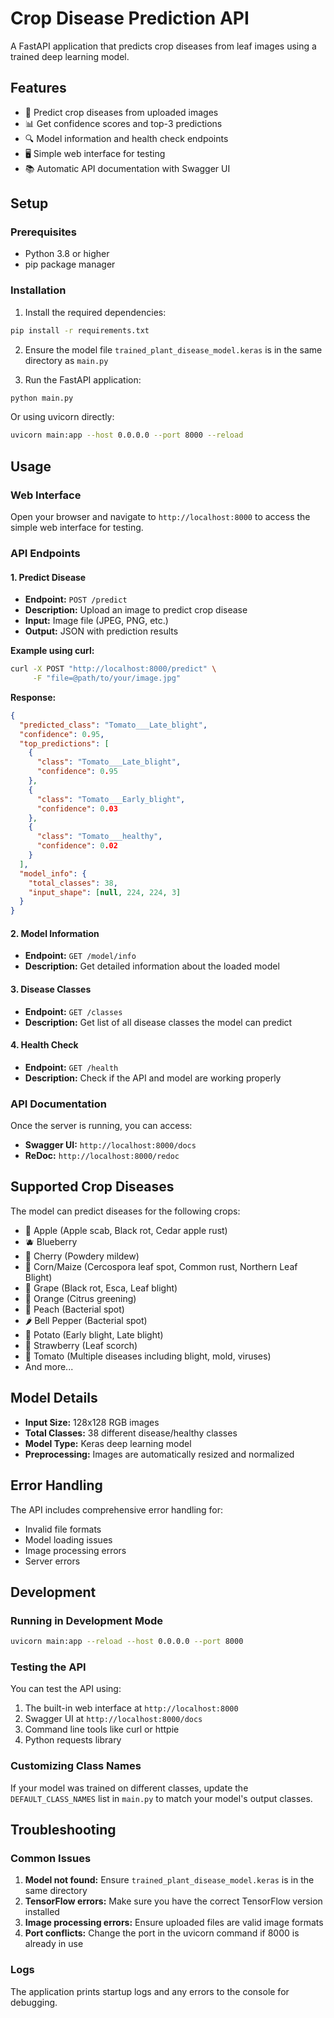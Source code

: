 # Crop Disease Prediction API

A FastAPI application that predicts crop diseases from leaf images using a trained deep learning model.

## Features

- 🌱 Predict crop diseases from uploaded images
- 📊 Get confidence scores and top-3 predictions
- 🔍 Model information and health check endpoints
- 🖥️ Simple web interface for testing
- 📚 Automatic API documentation with Swagger UI

## Setup

### Prerequisites
- Python 3.8 or higher
- pip package manager

### Installation

1. Install the required dependencies:
```bash
pip install -r requirements.txt
```

2. Ensure the model file `trained_plant_disease_model.keras` is in the same directory as `main.py`

3. Run the FastAPI application:
```bash
python main.py
```

Or using uvicorn directly:
```bash
uvicorn main:app --host 0.0.0.0 --port 8000 --reload
```

## Usage

### Web Interface
Open your browser and navigate to `http://localhost:8000` to access the simple web interface for testing.

### API Endpoints

#### 1. Predict Disease
- **Endpoint:** `POST /predict`
- **Description:** Upload an image to predict crop disease
- **Input:** Image file (JPEG, PNG, etc.)
- **Output:** JSON with prediction results

**Example using curl:**
```bash
curl -X POST "http://localhost:8000/predict" \
     -F "file=@path/to/your/image.jpg"
```

**Response:**
```json
{
  "predicted_class": "Tomato___Late_blight",
  "confidence": 0.95,
  "top_predictions": [
    {
      "class": "Tomato___Late_blight",
      "confidence": 0.95
    },
    {
      "class": "Tomato___Early_blight",
      "confidence": 0.03
    },
    {
      "class": "Tomato___healthy",
      "confidence": 0.02
    }
  ],
  "model_info": {
    "total_classes": 38,
    "input_shape": [null, 224, 224, 3]
  }
}
```

#### 2. Model Information
- **Endpoint:** `GET /model/info`
- **Description:** Get detailed information about the loaded model

#### 3. Disease Classes
- **Endpoint:** `GET /classes`
- **Description:** Get list of all disease classes the model can predict

#### 4. Health Check
- **Endpoint:** `GET /health`
- **Description:** Check if the API and model are working properly

### API Documentation
Once the server is running, you can access:
- **Swagger UI:** `http://localhost:8000/docs`
- **ReDoc:** `http://localhost:8000/redoc`

## Supported Crop Diseases

The model can predict diseases for the following crops:
- 🍎 Apple (Apple scab, Black rot, Cedar apple rust)
- 🫐 Blueberry
- 🍒 Cherry (Powdery mildew)
- 🌽 Corn/Maize (Cercospora leaf spot, Common rust, Northern Leaf Blight)
- 🍇 Grape (Black rot, Esca, Leaf blight)
- 🍊 Orange (Citrus greening)
- 🍑 Peach (Bacterial spot)
- 🌶️ Bell Pepper (Bacterial spot)
- 🥔 Potato (Early blight, Late blight)
- 🍓 Strawberry (Leaf scorch)
- 🍅 Tomato (Multiple diseases including blight, mold, viruses)
- And more...

## Model Details

- **Input Size:** 128x128 RGB images
- **Total Classes:** 38 different disease/healthy classes
- **Model Type:** Keras deep learning model
- **Preprocessing:** Images are automatically resized and normalized

## Error Handling

The API includes comprehensive error handling for:
- Invalid file formats
- Model loading issues
- Image processing errors
- Server errors

## Development

### Running in Development Mode
```bash
uvicorn main:app --reload --host 0.0.0.0 --port 8000
```

### Testing the API
You can test the API using:
1. The built-in web interface at `http://localhost:8000`
2. Swagger UI at `http://localhost:8000/docs`
3. Command line tools like curl or httpie
4. Python requests library

### Customizing Class Names
If your model was trained on different classes, update the `DEFAULT_CLASS_NAMES` list in `main.py` to match your model's output classes.

## Troubleshooting

### Common Issues
1. **Model not found:** Ensure `trained_plant_disease_model.keras` is in the same directory
2. **TensorFlow errors:** Make sure you have the correct TensorFlow version installed
3. **Image processing errors:** Ensure uploaded files are valid image formats
4. **Port conflicts:** Change the port in the uvicorn command if 8000 is already in use

### Logs
The application prints startup logs and any errors to the console for debugging.
